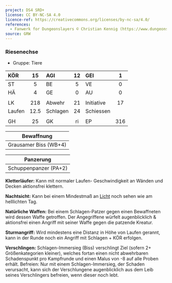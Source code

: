 ```yaml
---
project: DS4 SRD+
license: CC BY-NC-SA 4.0
licence-ref: https://creativecommons.org/licenses/by-nc-sa/4.0/
references: 
  - Fanwerk for Dungeonslayers © Christian Kennig (https://www.dungeonslayers.net/)
source: GRW
---
```


### Riesenechse

- Gruppe: Tiere

| KÖR    |  15  | AGI      | 12  | GEI        |  1  |
| :----- | :--: | :------- | :-: | :--------- | :-: |
| ST     |  5   | BE       |  5  | VE         |  0  |
| HÄ     |  4   | GE       |  0  | AU         |  0  |
|        |      |          |     |            |     |
| LK     | 218  | Abwehr   | 21  | Initiative | 17  |
| Laufen | 12.5 | Schlagen | 24  | Schiessen  |     |
|        |      |          |     |            |     |
| GH     |  25  | GK       | ri  | EP         | 316 |

|      Bewaffnung       |
| :-------------------: |
| Grausamer Biss (WB+4) |

|       Panzerung       |
| :-------------------: |
| Schuppenpanzer (PA+2) |

**Kletterläufer:** Kann mit normaler Laufen- Geschwindigkeit an Wänden und Decken aktionsfrei klettern.

**Nachtsicht:** Kann bei einem Mindestmaß an [Licht](../../grw/zauber/licht.md) noch sehen wie am helllichten Tag.

**Natürliche Waffen:** Bei einem Schlagen-Patzer gegen einen Bewaffneten wird dessen Waffe getroffen. Der Angegriffene würfelt augenblicklich & aktionsfrei einen Angriff mit seiner Waffe gegen die patzende Kreatur.

**Sturmangriff:** Wird mindestens eine Distanz in Höhe von Laufen gerannt, kann in der Runde noch ein Angriff mit Schlagen + KÖR erfolgen.

**Verschlingen:** Schlagen-Immersieg (Biss) verschlingt Ziel (sofern 2+ Größenkategorien kleiner), welches fortan einen nicht abwehrbaren Schadenspunkt pro Kampfrunde und einen Malus von -8 auf alle Proben erhält. Befreien: Nur mit einem Schlagen-Immersieg, der Schaden verursacht, kann sich der Verschlungene augenblicklich aus dem Leib seines Verschlingers befreien, wenn dieser noch lebt.

